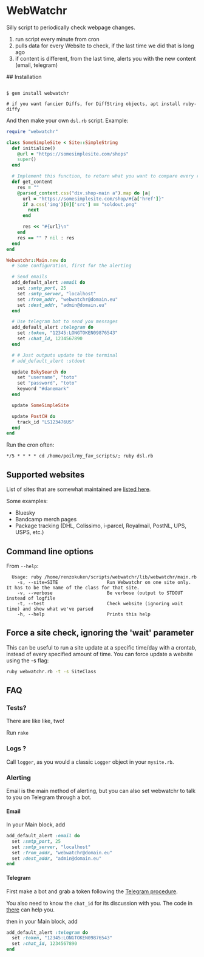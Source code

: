 # WebWatchr

Silly script to periodically check webpage changes.

1. run script every minute from cron
2. pulls data for every Website to check, if the last time we did that is long ago
4. if content is different, from the last time, alerts you with the new content (email, telegram)


## Installation

```shell

$ gem install webwatchr

# if you want fancier Diffs, for DiffString objects, apt install ruby-diffy
```

And then make your own `dsl.rb` script. Example:

```ruby
require "webwatchr"

class SomeSimpleSite < Site::SimpleString
  def initialize()
    @url = "https://somesimplesite.com/shops"
    super()
  end

  # Implement this function, to return what you want to compare every run
  def get_content
    res = ""
    @parsed_content.css("div.shop-main a").map do |a|
      url = "https://somesimplesite.com/shop/#{a['href']}"
      if a.css('img')[0]['src'] == "soldout.png"
        next
      end

      res << "#{url}\n"
    end
    res == "" ? nil : res
  end
end

Webwatchr::Main.new do
  # Some configuration, first for the alerting

  # Send emails
  add_default_alert :email do
    set :smtp_port, 25
    set :smtp_server, "localhost"
    set :from_addr, "webwatchr@domain.eu"
    set :dest_addr, "admin@domain.eu"
  end

  # Use telegram bot to send you messages
  add_default_alert :telegram do
    set :token, "12345:LONGTOKEN09876543"
    set :chat_id, 1234567890
  end

  # # Just outputs update to the terminal
  # add_default_alert :stdout

  update BskySearch do
    set "username", "toto"
    set "password", "toto"
    keyword "#danemark"
  end

  update SomeSimpleSite

  update PostCH do
    track_id "LS123476US"
  end
end
```

Run the cron often:

```
*/5 * * * * cd /home/poil/my_fav_scripts/; ruby dsl.rb
```

## Supported websites

List of sites that are somewhat maintained are [listed here](https://github.com/conchyliculture/webwatchr).

Some examples:

* Bluesky
* Bandcamp merch pages
* Package tracking (DHL, Colissimo, i-parcel, Royalmail, PostNL, UPS, USPS, etc.)


## Command line options

From `--help`:

```
  Usage: ruby /home/renzokuken/scripts/webwatchr/lib/webwatchr/main.rb
    -s, --site=SITE                  Run Webwatchr on one site only. It has to be the name of the class for that site.
    -v, --verbose                    Be verbose (output to STDOUT instead of logfile
    -t, --test                       Check website (ignoring wait time) and show what we've parsed
    -h, --help                       Prints this help
```

## Force a site check, ignoring the 'wait' parameter

This can be useful to run a site update at a specific time/day with a crontab, instead of every specified amount of time. You can force update a website using the -s flag:
```bash
ruby webwatchr.rb -t -s SiteClass
```

## FAQ
### Tests?

There are like like, two!

Run `rake`

### Logs ?

Call `logger`, as you would a classic `Logger` object in your `mysite.rb`.

### Alerting

Email is the main method of alerting, but you can also set webwatchr to talk to you on Telegram through a bot.

#### Email

In your Main block, add

```ruby
add_default_alert :email do
  set :smtp_port, 25
  set :smtp_server, "localhost"
  set :from_addr, "webwatchr@domain.eu"
  set :dest_addr, "admin@domain.eu"
end
```

#### Telegram

First make a bot and grab a token following the [Telegram procedure](https://core.telegram.org/bots#6-botfather).

You also need to know the `chat_id` for its discussion with you. The code in [there](https://github.com/atipugin/telegram-bot-ruby/blob/master/examples/bot.rb) can help you.

then in your Main block, add

```ruby
add_default_alert :telegram do
  set :token, "12345:LONGTOKEN09876543"
  set :chat_id, 1234567890
end
